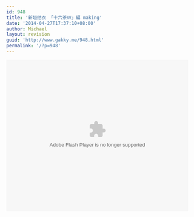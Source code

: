 ```yaml
---
id: 948
title: '新垣结衣 「十六茶Ｗ」編 making'
date: '2014-04-27T17:37:10+08:00'
author: Michael
layout: revision
guid: 'http://www.gakky.me/948.html'
permalink: '/?p=948'
---
```


<embed align="middle" allowfullscreen="allowfullscreen" allowscriptaccess="always" height="400" quality="high" src="http://player.youku.com/player.php/sid/XNjk4OTk5MzEy/v.swf" type="application/x-shockwave-flash" width="480"></embed>
